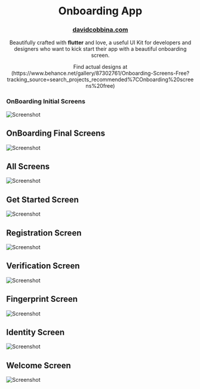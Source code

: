 <h1 align="center">
  Onboarding App
</h1>
<h3 align="center">
  <a href="http://davidcobbina.com" target="_blank">davidcobbina.com</a>
</h3>
<p align="center">
  Beautifully crafted with <strong>flutter</strong> and love, a useful UI Kit for developers and designers 
who want to kick start their app with a beautiful onboarding screen.
</p>

<p align="center">
  Find actual designs at (https://www.behance.net/gallery/87302761/Onboarding-Screens-Free?tracking_source=search_projects_recommended%7COnboarding%20screens%20free)
</p>


### OnBoarding Initial Screens
![Screenshot](assets/screenshots/onboard_1.png)

## OnBoarding Final Screens
![Screenshot](assets/screenshots/onboard_2.png )

## All Screens
![Screenshot](assets/screenshots/onboard_3.png)

## Get Started Screen
![Screenshot](assets/screenshots/onboarding_get_started.png)

## Registration Screen
![Screenshot](assets/screenshots/onboarding_registration.png)

## Verification Screen
![Screenshot](assets/screenshots/onboarding_verification.png)

## Fingerprint Screen
![Screenshot](assets/screenshots/onboarding_fingerprint.png)

## Identity Screen
![Screenshot](assets/screenshots/onboarding_identity.png)

## Welcome Screen
![Screenshot](assets/screenshots/onboarding_welcome.png)

